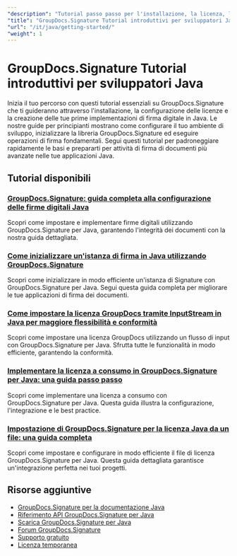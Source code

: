 ```yaml
---
"description": "Tutorial passo passo per l'installazione, la licenza, la configurazione e la creazione del primo progetto di firma di GroupDocs.Signature nelle applicazioni Java."
"title": "GroupDocs.Signature Tutorial introduttivi per sviluppatori Java"
"url": "/it/java/getting-started/"
"weight": 1
---
```


# GroupDocs.Signature Tutorial introduttivi per sviluppatori Java

Inizia il tuo percorso con questi tutorial essenziali su GroupDocs.Signature che ti guideranno attraverso l'installazione, la configurazione delle licenze e la creazione delle tue prime implementazioni di firma digitale in Java. Le nostre guide per principianti mostrano come configurare il tuo ambiente di sviluppo, inizializzare la libreria GroupDocs.Signature ed eseguire operazioni di firma fondamentali. Segui questi tutorial per padroneggiare rapidamente le basi e prepararti per attività di firma di documenti più avanzate nelle tue applicazioni Java.

## Tutorial disponibili

### [GroupDocs.Signature: guida completa alla configurazione delle firme digitali Java](./groupdocs-signature-java-digital-setup-guide/)
Scopri come impostare e implementare firme digitali utilizzando GroupDocs.Signature per Java, garantendo l'integrità dei documenti con la nostra guida dettagliata.

### [Come inizializzare un'istanza di firma in Java utilizzando GroupDocs.Signature](./initialize-signature-java-groupdocs/)
Scopri come inizializzare in modo efficiente un'istanza di Signature con GroupDocs.Signature per Java. Segui questa guida completa per migliorare le tue applicazioni di firma dei documenti.

### [Come impostare la licenza GroupDocs tramite InputStream in Java per maggiore flessibilità e conformità](./set-groupdocs-license-java-input-stream/)
Scopri come impostare una licenza GroupDocs utilizzando un flusso di input con GroupDocs.Signature per Java. Sfrutta tutte le funzionalità in modo efficiente, garantendo la conformità.

### [Implementare la licenza a consumo in GroupDocs.Signature per Java: una guida passo passo](./implement-metered-license-groupdocs-signature-java/)
Scopri come implementare una licenza a consumo con GroupDocs.Signature per Java. Questa guida illustra la configurazione, l'integrazione e le best practice.

### [Impostazione di GroupDocs.Signature per la licenza Java da un file: una guida completa](./set-groupdocs-signature-java-license-from-file/)
Scopri come impostare e configurare in modo efficiente il file di licenza GroupDocs.Signature per Java. Questa guida dettagliata garantisce un'integrazione perfetta nei tuoi progetti.

## Risorse aggiuntive

- [GroupDocs.Signature per la documentazione Java](https://docs.groupdocs.com/signature/java/)
- [Riferimento API GroupDocs.Signature per Java](https://reference.groupdocs.com/signature/java/)
- [Scarica GroupDocs.Signature per Java](https://releases.groupdocs.com/signature/java/)
- [Forum GroupDocs.Signature](https://forum.groupdocs.com/c/signature)
- [Supporto gratuito](https://forum.groupdocs.com/)
- [Licenza temporanea](https://purchase.groupdocs.com/temporary-license/)